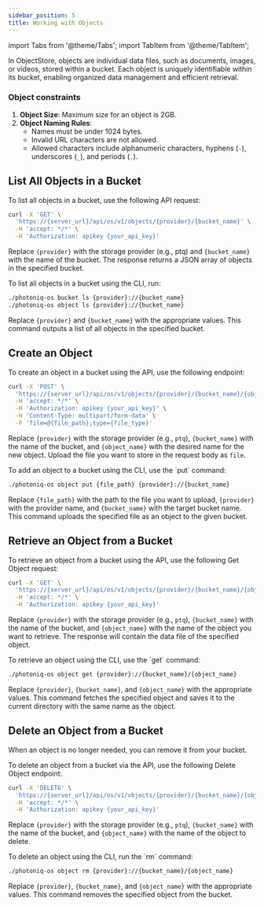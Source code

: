 ```yaml
---
sidebar_position: 5
title: Working with Objects
---
```


import Tabs from '@theme/Tabs';
import TabItem from '@theme/TabItem';

In ObjectStore, objects are individual data files, such as documents, images, or videos, stored within a bucket. Each object is uniquely identifiable within its bucket, enabling organized data management and efficient retrieval.

### Object constraints

1. **Object Size**: Maximum size for an object is 2GB.
2. **Object Naming Rules**:
   - Names must be under 1024 bytes.
   - Invalid URL characters are not allowed.
   - Allowed characters include alphanumeric characters, hyphens (`-`), underscores (`_`), and periods (`.`).

## List All Objects in a Bucket

<Tabs groupId="methods-list">

<TabItem value="API" label="API">

To list all objects in a bucket, use the following API request:

```bash
curl -X 'GET' \
  'https://{server_url}/api/os/v1/objects/{provider}/{bucket_name}' \
  -H 'accept: */*' \
  -H 'Authorization: apikey {your_api_key}'
```

Replace `{provider}` with the storage provider (e.g., ptq) and `{bucket_name}` with the name of the bucket. The response returns a JSON array of objects in the specified bucket.

</TabItem>

<TabItem value="CLI" label="CLI">
To list all objects in a bucket using the CLI, run:

```bash
./photoniq-os bucket ls {provider}://{bucket_name}
./photoniq-os object ls {provider}://{bucket_name}
```

Replace `{provider}` and `{bucket_name}` with the appropriate values. This command outputs a list of all objects in the specified bucket.

</TabItem>
</Tabs>



## Create an Object

<Tabs groupId="methods-list">

<TabItem value="API" label="API">
To create an object in a bucket using the API, use the following endpoint:

```bash
curl -X 'POST' \
  'https://{server_url}/api/os/v1/objects/{provider}/{bucket_name}/{object_name}' \
  -H 'accept: */*' \
  -H 'Authorization: apikey {your_api_key}' \
  -H 'Content-Type: multipart/form-data' \
  -F 'file=@{file_path};type={file_type}'
```

Replace `{provider}` with the storage provider (e.g., `ptq`), `{bucket_name}` with the name of the bucket, and `{object_name}` with the desired name for the new object. Upload the file you want to store in the request body as `file`.

</TabItem>

<TabItem value="CLI" label="CLI">
To add an object to a bucket using the CLI, use the `put` command:

```bash
./photoniq-os object put {file_path} {provider}://{bucket_name}
```

Replace `{file_path}` with the path to the file you want to upload, `{provider}` with the provider name, and `{bucket_name}` with the target bucket name. This command uploads the specified file as an object to the given bucket.

</TabItem>
</Tabs>


## Retrieve an Object from a Bucket


<Tabs groupId="methods-list">

<TabItem value="API" label="API">

To retrieve an object from a bucket using the API, use the following Get Object request:

```bash
curl -X 'GET' \
  'https://{server_url}/api/os/v1/objects/{provider}/{bucket_name}/{object_name}' \
  -H 'accept: */*' \
  -H 'Authorization: apikey {your_api_key}'
```

Replace `{provider}` with the storage provider (e.g., `ptq`), `{bucket_name}` with the name of the bucket, and `{object_name}` with the name of the object you want to retrieve. The response will contain the data file of the specified object.

</TabItem>

<TabItem value="CLI" label="CLI">
To retrieve an object using the CLI, use the `get` command:

```bash
./photoniq-os object get {provider}://{bucket_name}/{object_name}
```

Replace `{provider}`, `{bucket_name}`, and `{object_name}` with the appropriate values. This command fetches the specified object and saves it to the current directory with the same name as the object.
</TabItem>
</Tabs>

## Delete an Object from a Bucket

When an object is no longer needed, you can remove it from your bucket.

<Tabs groupId="methods-list">

<TabItem value="API" label="API">
To delete an object from a bucket via the API, use the following Delete Object endpoint:

```bash
curl -X 'DELETE' \
  'https://{server_url}/api/os/v1/objects/{provider}/{bucket_name}/{object_name}' \
  -H 'accept: */*' \
  -H 'Authorization: apikey {your_api_key}'
```

Replace `{provider}` with the storage provider (e.g., `ptq`), `{bucket_name}` with the name of the bucket, and `{object_name}` with the name of the object to delete.

</TabItem>

<TabItem value="CLI" label="CLI">
To delete an object using the CLI, run the `rm` command:

```bash
./photoniq-os object rm {provider}://{bucket_name}/{object_name}
```

Replace `{provider}`, `{bucket_name}`, and `{object_name}` with the appropriate values. This command removes the specified object from the bucket.

</TabItem>
</Tabs>